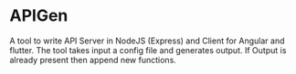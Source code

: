 # APIGen
A tool to write API Server in NodeJS (Express) and Client for Angular and flutter. The tool takes input a config file and generates output. If Output is already present then append new functions.

